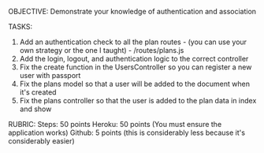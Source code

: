 OBJECTIVE:
  Demonstrate your knowledge of authentication and association

TASKS:
  1) Add an authentication check to all the plan routes
    - (you can use your own strategy or the one I taught)
    - /routes/plans.js
  2) Add the login, logout, and authentication logic to the correct controller
  3) Fix the create function in the UsersController so you can register a new user with passport
  4) Fix the plans model so that a user will be added to the document when it's created
  5) Fix the plans controller so that the user is added to the plan data in index and show

  RUBRIC:
    Steps: 50 points
    Heroku: 50 points (You must ensure the application works)
    Github: 5 points (this is considerably less because it's considerably easier)
